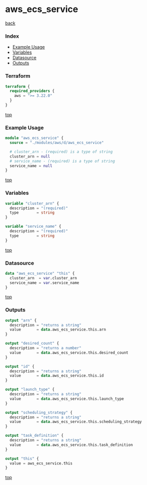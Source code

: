 # aws_ecs_service

[back](../aws.md)

### Index

- [Example Usage](#example-usage)
- [Variables](#variables)
- [Datasource](#datasource)
- [Outputs](#outputs)

### Terraform

```terraform
terraform {
  required_providers {
    aws = ">= 3.22.0"
  }
}
```

[top](#index)

### Example Usage

```terraform
module "aws_ecs_service" {
  source = "./modules/aws/d/aws_ecs_service"

  # cluster_arn - (required) is a type of string
  cluster_arn = null
  # service_name - (required) is a type of string
  service_name = null
}
```

[top](#index)

### Variables

```terraform
variable "cluster_arn" {
  description = "(required)"
  type        = string
}

variable "service_name" {
  description = "(required)"
  type        = string
}
```

[top](#index)

### Datasource

```terraform
data "aws_ecs_service" "this" {
  cluster_arn  = var.cluster_arn
  service_name = var.service_name
}
```

[top](#index)

### Outputs

```terraform
output "arn" {
  description = "returns a string"
  value       = data.aws_ecs_service.this.arn
}

output "desired_count" {
  description = "returns a number"
  value       = data.aws_ecs_service.this.desired_count
}

output "id" {
  description = "returns a string"
  value       = data.aws_ecs_service.this.id
}

output "launch_type" {
  description = "returns a string"
  value       = data.aws_ecs_service.this.launch_type
}

output "scheduling_strategy" {
  description = "returns a string"
  value       = data.aws_ecs_service.this.scheduling_strategy
}

output "task_definition" {
  description = "returns a string"
  value       = data.aws_ecs_service.this.task_definition
}

output "this" {
  value = aws_ecs_service.this
}
```

[top](#index)